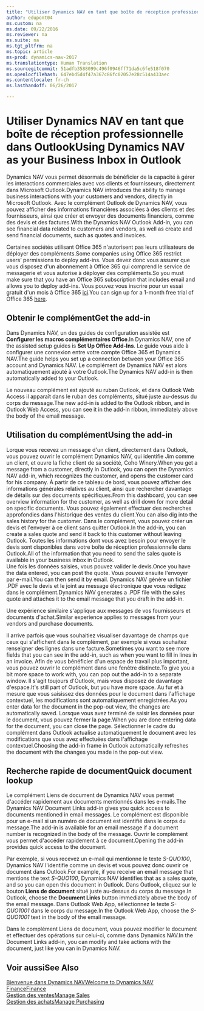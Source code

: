 ```yaml
---
title: "Utiliser Dynamics NAV en tant que boîte de réception professionnelle dans Outlook"
author: edupont04
ms.custom: na
ms.date: 09/22/2016
ms.reviewer: na
ms.suite: na
ms.tgt_pltfrm: na
ms.topic: article
ms-prod: dynamics-nav-2017
ms.translationtype: Human Translation
ms.sourcegitcommit: 51adfb3588099c496f0946ff71da5c6fe518f070
ms.openlocfilehash: 647ebd5d4f47a367c86fc02057e28c514a433aec
ms.contentlocale: fr-ch
ms.lasthandoff: 06/26/2017

---
```


# <a name="using-dynamics-nav-as-your-business-inbox-in-outlook"></a><span data-ttu-id="12ade-102">Utiliser Dynamics NAV en tant que boîte de réception professionnelle dans Outlook</span><span class="sxs-lookup"><span data-stu-id="12ade-102">Using Dynamics NAV as your Business Inbox in Outlook</span></span>
<span data-ttu-id="12ade-103">Dynamics NAV vous permet désormais de bénéficier de la capacité à gérer les interactions commerciales avec vos clients et fournisseurs, directement dans Microsoft Outlook.</span><span class="sxs-lookup"><span data-stu-id="12ade-103">Dynamics NAV introduces the ability to manage business interactions with your customers and vendors, directly in Microsoft Outlook.</span></span> <span data-ttu-id="12ade-104">Avec le complément Outlook de Dynamics NAV, vous pouvez afficher des informations financières associées à des clients et des fournisseurs, ainsi que créer et envoyer des documents financiers, comme des devis et des factures.</span><span class="sxs-lookup"><span data-stu-id="12ade-104">With the Dynamics NAV Outlook Add-in, you can see financial data related to customers and vendors, as well as create and send financial documents, such as quotes and invoices.</span></span>  

<span data-ttu-id="12ade-105">Certaines sociétés utilisant Office 365 n'autorisent pas leurs utilisateurs de déployer des compléments.</span><span class="sxs-lookup"><span data-stu-id="12ade-105">Some companies using Office 365 restrict users’ permissions to deploy add-ins.</span></span> <span data-ttu-id="12ade-106">Vous devez donc vous assurer que vous disposez d'un abonnement à Office 365 qui comprend le service de messagerie et vous autorise à déployer des compléments.</span><span class="sxs-lookup"><span data-stu-id="12ade-106">So you must make sure that you have an Office 365 subscription that includes email and allows you to deploy add-ins.</span></span> <span data-ttu-id="12ade-107">Vous pouvez vous inscrire pour un essai gratuit d'un mois à Office 365 [ici](https://products.office.com/try).</span><span class="sxs-lookup"><span data-stu-id="12ade-107">You can sign up for a 1-month free trial of Office 365 [here](https://products.office.com/try).</span></span>  

## <a name="get-the-add-in"></a><span data-ttu-id="12ade-108">Obtenir le complément</span><span class="sxs-lookup"><span data-stu-id="12ade-108">Get the add-in</span></span>
<span data-ttu-id="12ade-109">Dans Dynamics NAV, un des guides de configuration assistée est **Configurer les macros complémentaires Office**.</span><span class="sxs-lookup"><span data-stu-id="12ade-109">In Dynamics NAV, one of the assisted setup guides is **Set Up Office Add-Ins**.</span></span> <span data-ttu-id="12ade-110">Le guide vous aide à configurer une connexion entre votre compte Office 365 et Dynamics NAV.</span><span class="sxs-lookup"><span data-stu-id="12ade-110">The guide helps you  set up a connection between your Office 365 account and Dynamics NAV.</span></span> <span data-ttu-id="12ade-111">Le complément de Dynamics NAV est alors automatiquement ajouté à votre Outlook.</span><span class="sxs-lookup"><span data-stu-id="12ade-111">The Dynamics NAV add-in is then automatically added to your Outlook.</span></span>  

<span data-ttu-id="12ade-112">Le nouveau complément est ajouté au ruban Outlook, et dans Outlook Web Access il apparaît dans le ruban des compléments, situé juste au-dessus du corps du message.</span><span class="sxs-lookup"><span data-stu-id="12ade-112">The new add-in is added to the Outlook ribbon, and in Outlook Web Access, you can see it in the add-in ribbon, immediately above the body of the email message.</span></span>  

## <a name="using-the-add-in"></a><span data-ttu-id="12ade-113">Utilisation du complément</span><span class="sxs-lookup"><span data-stu-id="12ade-113">Using the add-in</span></span>
<span data-ttu-id="12ade-114">Lorque vous recevez un message d'un client, directement dans Outlook, vous pouvez ouvrir le complément Dynamics NAV, qui identifie Jim comme un client, et ouvre la fiche client de sa société, Coho Winery.</span><span class="sxs-lookup"><span data-stu-id="12ade-114">When you get a message from a customer, directly in Outlook, you can open the Dynamics NAV add-in, which recognizes the customer, and opens the customer card for his company.</span></span> <span data-ttu-id="12ade-115">À partir de ce tableau de bord, vous pouvez afficher des informations générales relatives au client, ainsi que rechercher davantage de détails sur des documents spécifiques.</span><span class="sxs-lookup"><span data-stu-id="12ade-115">From this dashboard, you can see overview information for the customer, as well as drill down for more detail on specific documents.</span></span> <span data-ttu-id="12ade-116">Vous pouvez également effectuer des recherches approfondies dans l'historique des ventes du client.</span><span class="sxs-lookup"><span data-stu-id="12ade-116">You can also dig into the sales history for the customer.</span></span>
<span data-ttu-id="12ade-117">Dans le complément, vous pouvez créer un devis et l'envoyer à ce client sans quitter Outlook.</span><span class="sxs-lookup"><span data-stu-id="12ade-117">In the add-in, you can create a sales quote and send it back to this customer without leaving Outlook.</span></span> <span data-ttu-id="12ade-118">Toutes les informations dont vous avez besoin pour envoyer le devis sont disponibles dans votre boîte de réception professionnelle dans Outlook.</span><span class="sxs-lookup"><span data-stu-id="12ade-118">All of the information that you need to send the sales quote is available in your business inbox in Outlook.</span></span>  
<span data-ttu-id="12ade-119">Une fois les données saisies, vous pouvez valider le devis.</span><span class="sxs-lookup"><span data-stu-id="12ade-119">Once you have the data entered, you can post the quote.</span></span> <span data-ttu-id="12ade-120">Vous pouvez ensuite l'envoyer par e-mail.</span><span class="sxs-lookup"><span data-stu-id="12ade-120">You can then send it by email.</span></span> <span data-ttu-id="12ade-121">Dynamics NAV génère un fichier .PDF avec le devis et le joint au message électronique que vous rédigez dans le complément.</span><span class="sxs-lookup"><span data-stu-id="12ade-121">Dynamics NAV generates a .PDF file with the sales quote and attaches it to the email message that you draft in the add-in.</span></span>  

<span data-ttu-id="12ade-122">Une expérience similaire s'applique aux messages de vos fournisseurs et documents d'achat.</span><span class="sxs-lookup"><span data-stu-id="12ade-122">Similar experience applies to messages from your vendors and purchase documents.</span></span>  

<span data-ttu-id="12ade-123">Il arrive parfois que vous souhaitiez visualiser davantage de champs que ceux qui s'affichent dans le complément, par exemple si vous souhaitez renseigner des lignes dans une facture.</span><span class="sxs-lookup"><span data-stu-id="12ade-123">Sometimes you want to see more fields that you can see in the add-in, such as when you want to fill in lines in an invoice.</span></span> <span data-ttu-id="12ade-124">Afin de vous bénéficier d'un espace de travail plus important, vous pouvez ouvrir le complément dans une fenêtre distincte.</span><span class="sxs-lookup"><span data-stu-id="12ade-124">To give you a bit more space to work with, you can pop out the add-in to a separate window.</span></span> <span data-ttu-id="12ade-125">Il s'agit toujours d'Outlook, mais vous disposez de davantage d'espace.</span><span class="sxs-lookup"><span data-stu-id="12ade-125">It's still part of Outlook, but you have more space.</span></span> <span data-ttu-id="12ade-126">Au fur et à mesure que vous saisissez des données pour le document dans l'affichage contextuel, les modifications sont automatiquement enregistrées.</span><span class="sxs-lookup"><span data-stu-id="12ade-126">As you enter data for the document in the pop-out view, the changes are automatically saved.</span></span> <span data-ttu-id="12ade-127">Lorsque vous avez terminé de saisir les données pour le document, vous pouvez fermer la page.</span><span class="sxs-lookup"><span data-stu-id="12ade-127">When you are done entering data for the document, you can close the page.</span></span> <span data-ttu-id="12ade-128">Sélectionner le cadre du complément dans Outlook actualise automatiquement le document avec les modifications que vous avez effectuées dans l'affichage contextuel.</span><span class="sxs-lookup"><span data-stu-id="12ade-128">Choosing the add-in frame in Outlook automatically refreshes the document with the changes you made in the pop-out view.</span></span>  

## <a name="quick-document-lookup"></a><span data-ttu-id="12ade-129">Recherche rapide de document</span><span class="sxs-lookup"><span data-stu-id="12ade-129">Quick document lookup</span></span>
<span data-ttu-id="12ade-130">Le complément Liens de document de Dynamics NAV vous permet d'accéder rapidement aux documents mentionnés dans les e-mails.</span><span class="sxs-lookup"><span data-stu-id="12ade-130">The Dynamics NAV Document Links add-in gives you quick access to documents mentioned in email messages.</span></span> <span data-ttu-id="12ade-131">Le complément est disponible pour un e-mail si un numéro de document est identifié dans le corps du message.</span><span class="sxs-lookup"><span data-stu-id="12ade-131">The add-in is available for an email message if a document number is recognized in the body of the message.</span></span> <span data-ttu-id="12ade-132">Ouvrir le complément vous permet d'accéder rapidement à ce document.</span><span class="sxs-lookup"><span data-stu-id="12ade-132">Opening the add-in provides quick access to the document.</span></span>  

<span data-ttu-id="12ade-133">Par exemple, si vous recevez un e-mail qui mentionne le texte *S-QUO100*, Dynamics NAV l'identifie comme un devis et vous pouvez donc ouvrir ce document dans Outlook.</span><span class="sxs-lookup"><span data-stu-id="12ade-133">For example, if you receive an email message that mentions the text *S-QUO100*, Dynamics NAV identifies that as a sales quote, and so you can open this document in Outlook.</span></span> <span data-ttu-id="12ade-134">Dans Outlook, cliquez sur le bouton **Liens de document** situé juste au-dessus du corps du message.</span><span class="sxs-lookup"><span data-stu-id="12ade-134">In Outlook, choose the **Document Links** button immediately above the body of the email message.</span></span> <span data-ttu-id="12ade-135">Dans Outlook Web App, sélectionnez le texte *S-QUO1001* dans le corps du message.</span><span class="sxs-lookup"><span data-stu-id="12ade-135">In the Outlook Web App, choose the *S-QUO1001* text in the body of the email message.</span></span>  

<span data-ttu-id="12ade-136">Dans le complément Liens de document, vous pouvez modifier le document et effectuer des opérations sur celui-ci, comme dans Dynamics NAV.</span><span class="sxs-lookup"><span data-stu-id="12ade-136">In the Document Links add-in, you can modify and take actions with the document, just like you can in Dynamics NAV.</span></span>

## <a name="see-also"></a><span data-ttu-id="12ade-137">Voir aussi</span><span class="sxs-lookup"><span data-stu-id="12ade-137">See Also</span></span>
[<span data-ttu-id="12ade-138">Bienvenue dans Dynamics NAV</span><span class="sxs-lookup"><span data-stu-id="12ade-138">Welcome to Dynamics NAV</span></span>](across-get-started.md)  
[<span data-ttu-id="12ade-139">Finance</span><span class="sxs-lookup"><span data-stu-id="12ade-139">Finance</span></span>](finance-setup.md)  
[<span data-ttu-id="12ade-140">Gestion des ventes</span><span class="sxs-lookup"><span data-stu-id="12ade-140">Manage Sales</span></span>](sales-manage-sales.md)  
[<span data-ttu-id="12ade-141">Gestion des achats</span><span class="sxs-lookup"><span data-stu-id="12ade-141">Manage Purchasing</span></span>](purchasing-manage-purchasing.md)  


